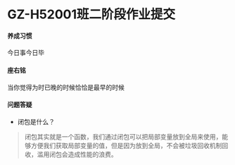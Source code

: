 # GZ-H52001班二阶段作业提交

#### 养成习惯
今日事今日毕

#### 座右铭
当你觉得为时已晚的时候恰恰是最早的时候

#### 问题答疑
- 闭包是什么？
> 闭包其实就是一个函数，我们通过闭包可以把局部变量放到全局来使用，能够方便我们获取局部变量的值，但是因为放到全局，不会被垃圾回收机制回收，滥用闭包会造成性能的浪费。


